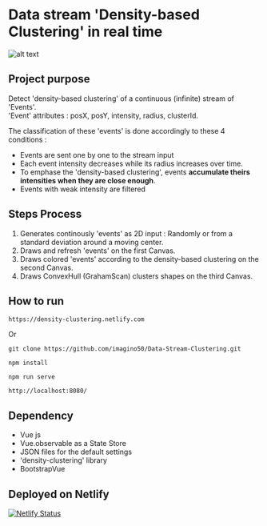 # Data stream 'Density-based Clustering' in real time   

![alt text](https://github.com/imagino50/ParticlesProject/blob/master/public/image.png   "Home page")

## Project purpose  
Detect 'density-based clustering' of a continuous (infinite) stream of 'Events'.  
'Event' attributes : posX, posY, intensity, radius, clusterId.

The classification of these 'events' is done accordingly to these 4 conditions :
- Events are sent one by one to the stream input
- Each event intensity decreases while its radius increases over time.  
- To emphase the 'density-based clustering', events **accumulate theirs intensities when they are close enough**.
- Events with weak intensity are filtered

## Steps Process  
1. Generates continously 'events' as 2D input : Randomly or from a standard deviation around a moving center. 
2. Draws and refresh 'events' on the first Canvas.
3. Draws colored 'events' according to the density-based clustering on the second Canvas.
4. Draws ConvexHull (GrahamScan) clusters shapes on the third Canvas.

## How to run  
```
https://density-clustering.netlify.com
```

Or

```
git clone https://github.com/imagino50/Data-Stream-Clustering.git
```
```
npm install
```
```
npm run serve
```
```
http://localhost:8080/
```

## Dependency
- Vue js
- Vue.observable as a State Store
- JSON files for the default settings
- 'density-clustering' library
- BootstrapVue

## Deployed on Netlify
[![Netlify Status](https://api.netlify.com/api/v1/badges/7519058e-538b-46ec-afb2-345c220f5d9d/deploy-status)](https://app.netlify.com/sites/density-clustering/deploys)
